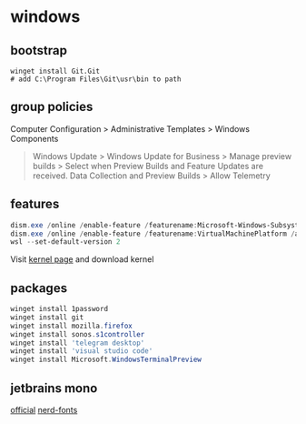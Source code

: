 # windows

## bootstrap

```
winget install Git.Git
# add C:\Program Files\Git\usr\bin to path
```

## group policies

Computer Configuration > Administrative Templates > Windows Components
  > Windows Update > Windows Update for Business
    > Manage preview builds
    > Select when Preview Builds and Feature Updates are received.
  > Data Collection and Preview Builds
    > Allow Telemetry

## features

~~~ps1
dism.exe /online /enable-feature /featurename:Microsoft-Windows-Subsystem-Linux /all /norestart
dism.exe /online /enable-feature /featurename:VirtualMachinePlatform /all /norestart
wsl --set-default-version 2
~~~

Visit [kernel page](https://aka.ms/wsl2kernel) and download kernel

## packages

~~~ps1
winget install 1password
winget install git
winget install mozilla.firefox
winget install sonos.s1controller
winget install 'telegram desktop'
winget install 'visual studio code'
winget install Microsoft.WindowsTerminalPreview
~~~

## jetbrains mono

[official](https://download.jetbrains.com/fonts/JetBrainsMono-1.0.0.zip?fromGitHub)
[nerd-fonts](https://github.com/ryanoasis/nerd-fonts/releases/download/v2.1.0/JetBrainsMono.zip)
